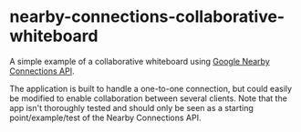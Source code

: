 # nearby-connections-collaborative-whiteboard
A simple example of a collaborative whiteboard using [Google Nearby Connections API](https://developers.google.com/nearby/connections/overview).

The application is built to handle a one-to-one connection, but could easily be modified to enable collaboration between several clients. Note that the app isn't thoroughly tested and should only be seen as a starting point/example/test of the Nearby Connections API.

